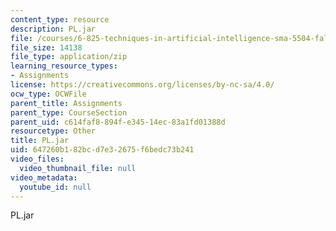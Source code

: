 ```yaml
---
content_type: resource
description: PL.jar
file: /courses/6-825-techniques-in-artificial-intelligence-sma-5504-fall-2002/647260b182bcd7e32675f6bedc73b241_PL.jar
file_size: 14138
file_type: application/zip
learning_resource_types:
- Assignments
license: https://creativecommons.org/licenses/by-nc-sa/4.0/
ocw_type: OCWFile
parent_title: Assignments
parent_type: CourseSection
parent_uid: c614faf8-894f-e345-14ec-83a1fd01388d
resourcetype: Other
title: PL.jar
uid: 647260b1-82bc-d7e3-2675-f6bedc73b241
video_files:
  video_thumbnail_file: null
video_metadata:
  youtube_id: null
---
```

PL.jar